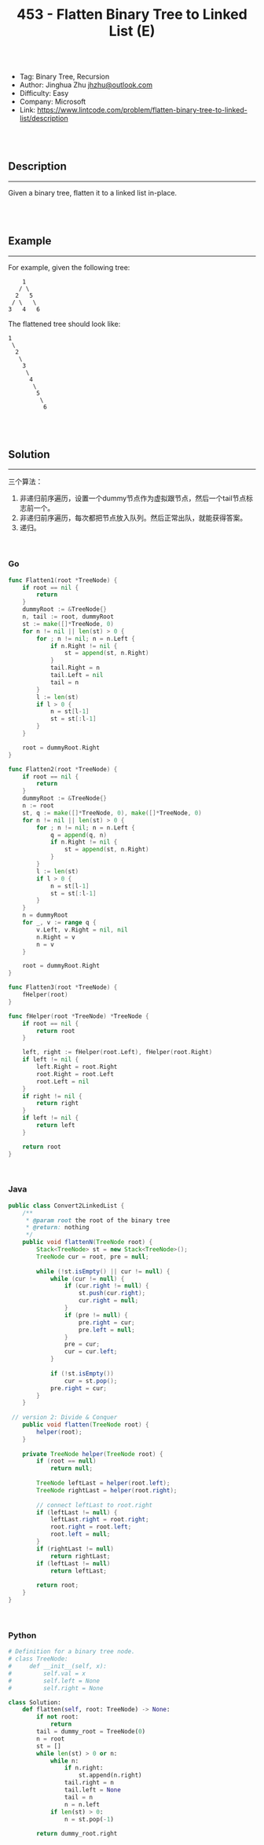 # <center>453 - Flatten Binary Tree to Linked List (E)</center> 


<br></br>

* Tag: Binary Tree, Recursion
* Author: Jinghua Zhu <jhzhu@outlook.com>
* Difficulty: Easy
* Company: Microsoft
* Link: https://www.lintcode.com/problem/flatten-binary-tree-to-linked-list/description

<br></br>



## Description
----
Given a binary tree, flatten it to a linked list in-place.

<br></br>



## Example
----
For example, given the following tree:
```
    1
   / \
  2   5
 / \   \
3   4   6
```

The flattened tree should look like:
```
1
 \
  2
   \
    3
     \
      4
       \
        5
         \
          6
```

<br></br>



## Solution
----
三个算法：
1. 非递归前序遍历，设置一个dummy节点作为虚拟跟节点，然后一个tail节点标志前一个。
2. 非递归前序遍历，每次都把节点放入队列。然后正常出队，就能获得答案。
3. 递归。

<br>


### Go
```go
func Flatten1(root *TreeNode) {
	if root == nil {
		return
	}
	dummyRoot := &TreeNode{}
	n, tail := root, dummyRoot
	st := make([]*TreeNode, 0)
	for n != nil || len(st) > 0 {
		for ; n != nil; n = n.Left {
			if n.Right != nil {
				st = append(st, n.Right)
			}
			tail.Right = n
			tail.Left = nil
			tail = n
		}
		l := len(st)
		if l > 0 {
			n = st[l-1]
			st = st[:l-1]
		}
	}

	root = dummyRoot.Right
}
```

```go
func Flatten2(root *TreeNode) {
	if root == nil {
		return
	}
	dummyRoot := &TreeNode{}
	n := root
	st, q := make([]*TreeNode, 0), make([]*TreeNode, 0)
	for n != nil || len(st) > 0 {
		for ; n != nil; n = n.Left {
			q = append(q, n)
			if n.Right != nil {
				st = append(st, n.Right)
			}
		}
		l := len(st)
		if l > 0 {
			n = st[l-1]
			st = st[:l-1]
		}
	}
	n = dummyRoot
	for _, v := range q {
		v.Left, v.Right = nil, nil
		n.Right = v
		n = v
	}

	root = dummyRoot.Right
}
```

```go
func Flatten3(root *TreeNode) {
	fHelper(root)
}

func fHelper(root *TreeNode) *TreeNode {
	if root == nil {
		return root
	}

	left, right := fHelper(root.Left), fHelper(root.Right)
	if left != nil {
		left.Right = root.Right
		root.Right = root.Left
		root.Left = nil
	}
	if right != nil {
		return right
	}
	if left != nil {
		return left
	}

	return root
}
```

<br>


### Java
```java
public class Convert2LinkedList {
	/**
     * @param root the root of the binary tree
     * @return: nothing
     */
    public void flattenN(TreeNode root) {
        Stack<TreeNode> st = new Stack<TreeNode>();
        TreeNode cur = root, pre = null;
        
        while (!st.isEmpty() || cur != null) {
        	while (cur != null) {
        		if (cur.right != null) {
        			st.push(cur.right);
        			cur.right = null;
        		}
        		if (pre != null) {
            		pre.right = cur;
            		pre.left = null;
            	}
        		pre = cur;
        		cur = cur.left;
        	}
        	
        	if (!st.isEmpty())
        		cur = st.pop();
        	pre.right = cur;
        }
    }
    
 // version 2: Divide & Conquer
    public void flatten(TreeNode root) {
        helper(root);
    }
    
    private TreeNode helper(TreeNode root) {
        if (root == null) 
            return null;
        
        TreeNode leftLast = helper(root.left);
        TreeNode rightLast = helper(root.right);
        
        // connect leftLast to root.right
        if (leftLast != null) {
            leftLast.right = root.right;
            root.right = root.left;
            root.left = null;
        }
        if (rightLast != null) 
            return rightLast;
        if (leftLast != null) 
            return leftLast;
        
        return root;
    }
}
```

<br>


### Python
```python
# Definition for a binary tree node.
# class TreeNode:
#     def __init__(self, x):
#         self.val = x
#         self.left = None
#         self.right = None

class Solution:
    def flatten(self, root: TreeNode) -> None:
        if not root:
            return
        tail = dummy_root = TreeNode(0)
        n = root
        st = []
        while len(st) > 0 or n:
            while n:
                if n.right:
                    st.append(n.right)
                tail.right = n
                tail.left = None
                tail = n
                n = n.left
            if len(st) > 0:
                n = st.pop(-1)
        
        return dummy_root.right
```